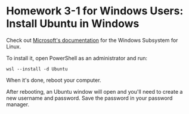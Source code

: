 # Homework 3-1 for Windows Users: Install Ubuntu in Windows

Check out [Microsoft's documentation](https://docs.microsoft.com/en-us/windows/wsl/install) for the Windows Subsystem for Linux.

To install it, open PowerShell as an administrator and run:

```
wsl --install -d Ubuntu
```

When it's done, reboot your computer.

After rebooting, an Ubuntu window will open and you'll need to create a new username and password. Save the password in your password manager.

